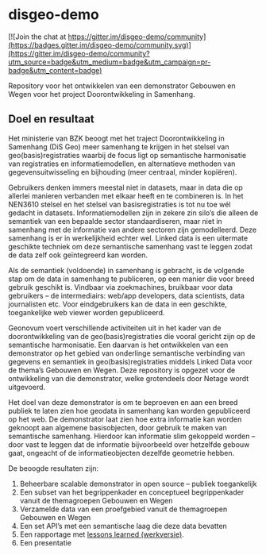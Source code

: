 # disgeo-demo

[![Join the chat at https://gitter.im/disgeo-demo/community](https://badges.gitter.im/disgeo-demo/community.svg)](https://gitter.im/disgeo-demo/community?utm_source=badge&utm_medium=badge&utm_campaign=pr-badge&utm_content=badge)

Repository voor het ontwikkelen van een demonstrator Gebouwen en Wegen voor het project Doorontwikkeling in Samenhang.

## Doel en resultaat

Het ministerie van BZK beoogt met het traject Doorontwikkeling in Samenhang (DiS Geo) meer samenhang te krijgen in het stelsel van geo(basis)registraties waarbij de focus ligt op semantische harmonisatie van registraties en informatiemodellen, en alternatieve methoden van gegevensuitwisseling en bijhouding (meer centraal, minder kopiëren). 

Gebruikers denken immers meestal niet in datasets, maar in data die op allerlei manieren verbanden met elkaar heeft en te combineren is. In het NEN3610 stelsel en het stelsel van basisregistraties is tot nu toe wél gedacht in datasets. Informatiemodellen zijn in zekere zin silo’s die alleen de semantiek van een bepaalde sector standaardiseren, maar niet in samenhang met de informatie van andere sectoren zijn gemodelleerd. Deze samenhang is er in werkelijkheid echter wel. Linked data is een uitermate geschikte techniek om deze semantische samenhang vast te leggen zodat de data zelf ook geïntegreerd kan worden.

Als de semantiek (voldoende) in samenhang is gebracht, is de volgende stap om de data in samenhang te publiceren, op een manier die voor breed gebruik geschikt is. Vindbaar via zoekmachines, bruikbaar voor data gebruikers – de intermediairs: web/app developers, data scientists, data journalisten etc. Voor eindgebruikers kan de data in een geschikte, toegankelijke web viewer worden gepubliceerd.

Geonovum voert verschillende activiteiten uit in het kader van de doorontwikkeling van de geo(basis)registraties die vooral gericht zijn op de semantische harmonisatie. Een daarvan is het ontwikkelen van een demonstrator op het gebied van onderlinge semantische verbinding van gegevens en semantiek in geo(basis)registraties middels Linked Data voor de thema’s Gebouwen en Wegen. Deze repository is opgezet voor de ontwikkeling van die demonstrator, welke grotendeels door Netage wordt uitgevoerd.

Het doel van deze demonstrator is om te beproeven en aan een breed publiek te laten zien hoe geodata in samenhang kan worden gepubliceerd op het web. De demonstrator laat zien hoe extra informatie kan worden geknoopt aan algemene basisobjecten, door gebruik te maken van semantische samenhang. Hierdoor kan informatie slim gekoppeld worden – door vast te leggen dat de informatie bijvoorbeeld over hetzelfde gebouw gaat, ongeacht of de informatieobjecten dezelfde geometrie hebben.

De beoogde resultaten zijn:
1.	Beheerbare scalable demonstrator in open source  – publiek toegankelijk 
2.	Een subset van het begrippenkader en conceptueel begrippenkader vanuit de themagroepen Gebouwen en Wegen
3.	Verzamelde data van een proefgebied vanuit de themagroepen Gebouwen en Wegen
4.	Een set API’s met een semantische laag die deze data bevatten
5.	Een rapportage met [lessons learned (werkversie)](https://geonovum.github.io/disgeo-demo).
6.	Een presentatie
